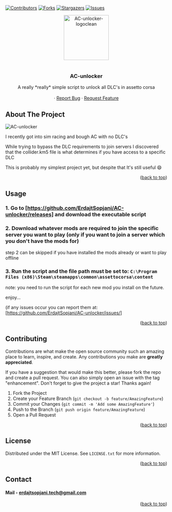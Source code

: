  <a name="readme-top"></a>


<!-- PROJECT SHIELDS -->
<!--
*** I'm using markdown "reference style" links for readability.
*** Reference links are enclosed in brackets [ ] instead of parentheses ( ).
*** See the bottom of this document for the declaration of the reference variables
*** for contributors-url, forks-url, etc. This is an optional, concise syntax you may use.
*** https://www.markdownguide.org/basic-syntax/#reference-style-links
-->
[![Contributors][contributors-shield]][contributors-url]
[![Forks][forks-shield]][forks-url]
[![Stargazers][stars-shield]][stars-url]
[![Issues][issues-shield]][issues-url]


<!-- PROJECT LOGO -->
<div align="center">
    <img src="https://github.com/user-attachments/assets/fcd92ffe-2ad9-4a3e-929f-29803615317d" width="140" height="140" alt="AC-unlocker-logoclean">
</div>

<br />
<div align="center">

  <h3 align="center">AC-unlocker</h3>

  <p align="center">
    A really *really* simple script to unlock all DLC's in assetto corsa
    <br />
    <br />
    ·
    <a href="https://github.com/ErdajtSopjani/AC-unlocker/issues">Report Bug</a>
    ·
    <a href="https://github.com/ErdajtSopjani/AC-unlocker/issues">Request Feature</a>
  </p>
</div>


<!-- ABOUT THE PROJECT -->
## About The Project

![AC-unlocker](https://github.com/ErdajtSopjani/AC-unlocker/assets/120386306/9d13a553-fb82-4b4f-9650-0a7d5152d644)

I recently got into sim racing and bough AC with no DLC's

While trying to bypass the DLC requirements to join servers I discovered that the collider.km5 file is what determines if you have access to a specific DLC

This is probably my simplest project yet, but despite that It's still useful :smile:


<p align="right">(<a href="#readme-top">back to top</a>)</p>



<!-- USAGE EXAMPLES -->
## Usage

### 1. Go to [https://github.com/ErdajtSopjani/AC-unlocker/releases] and download the executable script
### 2. Download whatever mods are required to join the specific server you want to play (only if you want to join a server which you don't have the mods for)
step 2 can be skipped if you have installed the mods already or want to play offline
### 3. Run the script and the file path must be set to: `C:\Program Files (x86)\Steam\steamapps\common\assettocorsa\content`

note: you need to run the script for each new mod you install on the future.

enjoy...

(if any issues occur you can report them at: [https://github.com/ErdajtSopjani/AC-unlocker/issues/]
<br>


<p align="right">(<a href="#readme-top">back to top</a>)</p>





<!-- CONTRIBUTING -->
## Contributing

Contributions are what make the open source community such an amazing place to learn, inspire, and create. Any contributions you make are **greatly appreciated**.

If you have a suggestion that would make this better, please fork the repo and create a pull request. You can also simply open an issue with the tag "enhancement".
Don't forget to give the project a star! Thanks again!

1. Fork the Project
2. Create your Feature Branch (`git checkout -b feature/AmazingFeature`)
3. Commit your Changes (`git commit -m 'Add some AmazingFeature'`)
4. Push to the Branch (`git push origin feature/AmazingFeature`)
5. Open a Pull Request

<p align="right">(<a href="#readme-top">back to top</a>)</p>



<!-- LICENSE -->
## License

Distributed under the MIT License. See `LICENSE.txt` for more information.

<p align="right">(<a href="#readme-top">back to top</a>)</p>



<!-- CONTACT -->
## Contact

#### Mail - erdajtsopjani.tech@gmail.com


<p align="right">(<a href="#readme-top">back to top</a>)</p>






<!-- MARKDOWN LINKS & IMAGES -->
<!-- https://www.markdownguide.org/basic-syntax/#reference-style-links -->
[contributors-shield]: https://img.shields.io/github/contributors/ErdajtSopjani/AC-unlocker.svg?style=for-the-badge
[contributors-url]: https://github.com/ErdajtSopjani/AC-unlocker/graphs/contributors
[forks-shield]: https://img.shields.io/github/forks/ErdajtSopjani/AC-unlocker.svg?style=for-the-badge
[forks-url]: https://github.com/ErdajtSopjani/AC-unlocker/network/members
[stars-shield]: https://img.shields.io/github/stars/ErdajtSopjani/AC-unlocker.svg?style=for-the-badge
[stars-url]: https://github.com/ErdajtSopjani/AC-unlocker/stargazers
[issues-shield]: https://img.shields.io/github/issues/ErdajtSopjani/AC-unlocker.svg?style=for-the-badge
[issues-url]: https://github.com/ErdajtSopjani/AC-unlocker/issues
[license-shield]: https://img.shields.io/github/license/ErdajtSopjani/AC-unlocker.svg?style=for-the-badge
[license-url]: https://github.com/ErdajtSopjani/AC-unlocker/blob/master/LICENSE.txt

